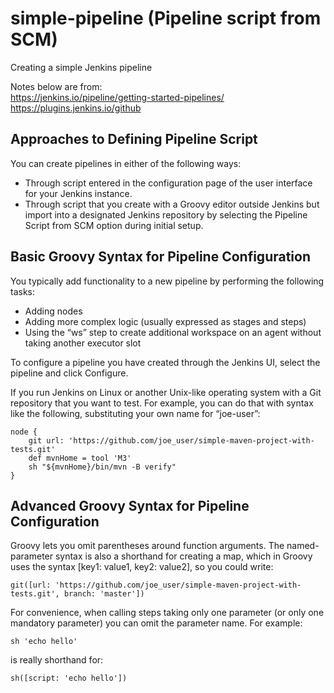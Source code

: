 # simple-pipeline (Pipeline script from SCM)
Creating a simple Jenkins pipeline

Notes below are from: <br>
https://jenkins.io/pipeline/getting-started-pipelines/<br>
https://plugins.jenkins.io/github<br>

## Approaches to Defining Pipeline Script
You can create pipelines in either of the following ways:
  - Through script entered in the configuration page of the user interface for your Jenkins instance.
  - Through script that you create with a Groovy editor outside Jenkins but import into a designated Jenkins repository by selecting the Pipeline Script from SCM option during initial setup.

## Basic Groovy Syntax for Pipeline Configuration
You typically add functionality to a new pipeline by performing the following tasks:
  - Adding nodes
  - Adding more complex logic (usually expressed as stages and steps)
  - Using the “ws” step to create additional workspace on an agent without taking another executor slot

To configure a pipeline you have created through the Jenkins UI, select the pipeline and click Configure.

If you run Jenkins on Linux or another Unix-like operating system with a Git repository that you want to test.
For example, you can do that with syntax like the following, substituting your own name for “joe-user”:

```
node {
    git url: 'https://github.com/joe_user/simple-maven-project-with-tests.git'
    def mvnHome = tool 'M3'
    sh "${mvnHome}/bin/mvn -B verify"
}
```

## Advanced Groovy Syntax for Pipeline Configuration
Groovy lets you omit parentheses around function arguments. The named-parameter syntax is also a shorthand for creating a map, which in Groovy uses the syntax [key1: value1, key2: value2], so you could write:

```
git([url: 'https://github.com/joe_user/simple-maven-project-with-tests.git', branch: 'master'])
```
For convenience, when calling steps taking only one parameter (or only one mandatory parameter) you can omit the parameter name. For example:
```
sh 'echo hello'
```
is really shorthand for:
```
sh([script: 'echo hello'])
```
